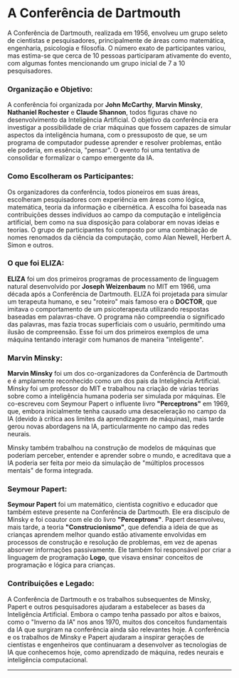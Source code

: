# A Conferência de Dartmouth

A Conferência de Dartmouth, realizada em 1956, envolveu um grupo seleto de cientistas e pesquisadores, principalmente de áreas como matemática, engenharia, psicologia e filosofia. O número exato de participantes variou, mas estima-se que cerca de 10 pessoas participaram ativamente do evento, com algumas fontes mencionando um grupo inicial de 7 a 10 pesquisadores.

### Organização e Objetivo:
A conferência foi organizada por **John McCarthy**, **Marvin Minsky**, **Nathaniel Rochester** e **Claude Shannon**, todos figuras chave no desenvolvimento da Inteligência Artificial. O objetivo da conferência era investigar a possibilidade de criar máquinas que fossem capazes de simular aspectos da inteligência humana, com o pressuposto de que, se um programa de computador pudesse aprender e resolver problemas, então ele poderia, em essência, "pensar". O evento foi uma tentativa de consolidar e formalizar o campo emergente da IA.

### Como Escolheram os Participantes:
Os organizadores da conferência, todos pioneiros em suas áreas, escolheram pesquisadores com experiência em áreas como lógica, matemática, teoria da informação e cibernética. A escolha foi baseada nas contribuições desses indivíduos ao campo da computação e inteligência artificial, bem como na sua disposição para colaborar em novas ideias e teorias. O grupo de participantes foi composto por uma combinação de nomes renomados da ciência da computação, como Alan Newell, Herbert A. Simon e outros.

### O que foi ELIZA:
**ELIZA** foi um dos primeiros programas de processamento de linguagem natural desenvolvido por **Joseph Weizenbaum** no MIT em 1966, uma década após a Conferência de Dartmouth. ELIZA foi projetada para simular um terapeuta humano, e seu "roteiro" mais famoso era o **DOCTOR**, que imitava o comportamento de um psicoterapeuta utilizando respostas baseadas em palavras-chave. O programa não compreendia o significado das palavras, mas fazia trocas superficiais com o usuário, permitindo uma ilusão de compreensão. Esse foi um dos primeiros exemplos de uma máquina tentando interagir com humanos de maneira "inteligente".

### Marvin Minsky:
**Marvin Minsky** foi um dos co-organizadores da Conferência de Dartmouth e é amplamente reconhecido como um dos pais da Inteligência Artificial. Minsky foi um professor do MIT e trabalhou na criação de várias teorias sobre como a inteligência humana poderia ser simulada por máquinas. Ele co-escreveu com Seymour Papert o influente livro **"Perceptrons"** em 1969, que, embora inicialmente tenha causado uma desaceleração no campo da IA (devido à crítica aos limites da aprendizagem de máquinas), mais tarde gerou novas abordagens na IA, particularmente no campo das redes neurais.

Minsky também trabalhou na construção de modelos de máquinas que poderiam perceber, entender e aprender sobre o mundo, e acreditava que a IA poderia ser feita por meio da simulação de "múltiplos processos mentais" de forma integrada.

### Seymour Papert:
**Seymour Papert** foi um matemático, cientista cognitivo e educador que também esteve presente na Conferência de Dartmouth. Ele era discípulo de Minsky e foi coautor com ele do livro **"Perceptrons"**. Papert desenvolveu, mais tarde, a teoria **"Construcionismo"**, que defendia a ideia de que as crianças aprendem melhor quando estão ativamente envolvidas em processos de construção e resolução de problemas, em vez de apenas absorver informações passivamente. Ele também foi responsável por criar a linguagem de programação **Logo**, que visava ensinar conceitos de programação e lógica para crianças.

### Contribuições e Legado:
A Conferência de Dartmouth e os trabalhos subsequentes de Minsky, Papert e outros pesquisadores ajudaram a estabelecer as bases da Inteligência Artificial. Embora o campo tenha passado por altos e baixos, como o "Inverno da IA" nos anos 1970, muitos dos conceitos fundamentais da IA que surgiram na conferência ainda são relevantes hoje. A conferência e os trabalhos de Minsky e Papert ajudaram a inspirar gerações de cientistas e engenheiros que continuaram a desenvolver as tecnologias de IA que conhecemos hoje, como aprendizado de máquina, redes neurais e inteligência computacional.

---
